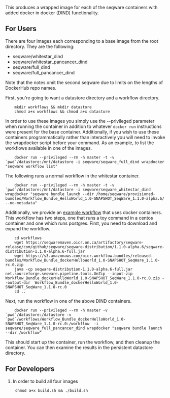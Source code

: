 This produces a wrapped image for each of the seqware containers with added docker in docker (DIND) functionality.

## For Users

There are four images each corresponding to a base image from the root directory. They are the following:

* seqware/whitestar\_dind 
* seqware/whitestar\_pancancer\_dind
* seqware/full\_dind
* seqware/full\_pancancer\_dind 

Note that the notes omit the second seqware due to limits on the lengths of DockerHub repo names. 

First, you're going to want a datastore directory and a workflow directory. 

        mkdir workflows && mkdir datastore
        chmod a+x workflows && chmod a+x datastore

In order to use these images you simply use the --privileged parameter when running the container in addition to whatever `docker run` instructions were present for the base container. Additionally, if you wish to use these containers programmatically rather than interactively you will need to invoke the wrapdocker script before your command. As an example, to list the workflows available in one of the images.

        docker run --privileged --rm -h master -t -v `pwd`/datastore:/mnt/datastore -i seqware/seqware_full_dind wrapdocker "seqware workflow list" 

The following runs a normal workflow in the whitestar container.

        docker run --privileged --rm -h master -t -v `pwd`/datastore:/mnt/datastore -i seqware/seqware_whitestar_dind wrapdocker "seqware bundle launch --dir /home/seqware/provisioned-bundles/Workflow_Bundle_HelloWorld_1.0-SNAPSHOT_SeqWare_1.1.0-alpha.6/ --no-metadata"

Additionally, we provide an [example workflow](https://github.com/SeqWare/public-workflows/tree/develop/dockerHelloWorld) that uses docker containers. This workflow has two steps, one that runs a toy command in a centos container and one which runs postgres. First, you need to download and expand the workflow. 

        cd workflows
        wget https://seqwaremaven.oicr.on.ca/artifactory/seqware-release/com/github/seqware/seqware-distribution/1.1.0-alpha.6/seqware-distribution-1.1.0-alpha.6-full.jar
        wget https://s3.amazonaws.com/oicr.workflow.bundles/released-bundles/Workflow_Bundle_dockerHelloWorld_1.0-SNAPSHOT_SeqWare_1.1.0-rc.0.zip
        java -cp seqware-distribution-1.1.0-alpha.6-full.jar net.sourceforge.seqware.pipeline.tools.UnZip --input-zip Workflow_Bundle_dockerHelloWorld_1.0-SNAPSHOT_SeqWare_1.1.0-rc.0.zip --output-dir  Workflow_Bundle_dockerHelloWorld_1.0-SNAPSHOT_SeqWare_1.1.0-rc.0
        cd ..

Next, run the workflow in one of the above DIND containers. 

        docker run --privileged --rm -h master -v `pwd`/datastore:/datastore -v `pwd`/workflows/Workflow_Bundle_dockerHelloWorld_1.0-SNAPSHOT_SeqWare_1.1.0-rc.0:/workflow  -i seqware/seqware_full_pancancer_dind wrapdocker "seqware bundle launch --dir /workflow"

This should start up the container, run the workflow, and then cleanup the container. You can then examine the results in the persistent datastore directory.

## For Developers

1. In order to build all four images

        chmod a+x build.sh && ./build.sh
